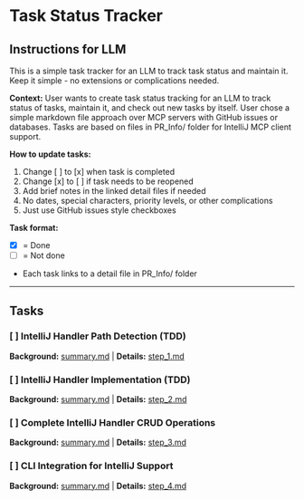 # Task Status Tracker

## Instructions for LLM

This is a simple task tracker for an LLM to track task status and maintain it. Keep it simple - no extensions or complications needed.

**Context:** User wants to create task status tracking for an LLM to track status of tasks, maintain it, and check out new tasks by itself. User chose a simple markdown file approach over MCP servers with GitHub issues or databases. Tasks are based on files in PR_Info/ folder for IntelliJ MCP client support.

**How to update tasks:**
1. Change [ ] to [x] when task is completed
2. Change [x] to [ ] if task needs to be reopened
3. Add brief notes in the linked detail files if needed
4. No dates, special characters, priority levels, or other complications
5. Just use GitHub issues style checkboxes

**Task format:**
- [x] = Done
- [ ] = Not done
- Each task links to a detail file in PR_Info/ folder

---

## Tasks

### [ ] IntelliJ Handler Path Detection (TDD)
**Background:** [summary.md](./summary.md) | **Details:** [step_1.md](./step_1.md)

### [ ] IntelliJ Handler Implementation (TDD)
**Background:** [summary.md](./summary.md) | **Details:** [step_2.md](./step_2.md)

### [ ] Complete IntelliJ Handler CRUD Operations
**Background:** [summary.md](./summary.md) | **Details:** [step_3.md](./step_3.md)

### [ ] CLI Integration for IntelliJ Support
**Background:** [summary.md](./summary.md) | **Details:** [step_4.md](./step_4.md)
